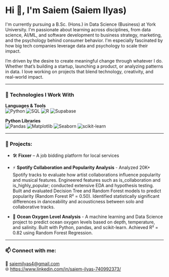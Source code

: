 # Hi 👋, I'm Saiem (Saiem Ilyas)

I'm currently pursuing a B.Sc. (Hons.) in Data Science (Business) at York University. I'm passionate about learning across disciplines, from data science, AI/ML, and software development to business strategy, marketing, and the psychology behind consumer behavior. I'm especially fascinated by how big tech companies leverage data and psychology to scale their impact.

I’m driven by the desire to create meaningful change through whatever I do. Whether that’s building a startup, launching a product, or analyzing patterns in data. I love working on projects that blend technology, creativity, and real-world impact.

---

### 🔧 Technologies I Work With

**Languages & Tools**  
![Python](https://img.shields.io/badge/Python-3776AB?style=flat&logo=python&logoColor=white)
![SQL](https://img.shields.io/badge/SQL-003B57?style=flat&logo=mysql&logoColor=white)
![R](https://img.shields.io/badge/R-276DC3?style=flat&logo=r&logoColor=white)
![Supabase](https://img.shields.io/badge/Supabase-3ECF8E?style=flat&logo=supabase&logoColor=black)

**Python Libraries**  
![Pandas](https://img.shields.io/badge/Pandas-150458?style=flat&logo=pandas&logoColor=white)
![Matplotlib](https://img.shields.io/badge/Matplotlib-11557C?style=flat)
![Seaborn](https://img.shields.io/badge/Seaborn-0090B8?style=flat)
![scikit-learn](https://img.shields.io/badge/scikit--learn-F7931E?style=flat)

---

### 🚀 Projects:
- 🛠 **Fixxer** – A job bidding platform for local services

- ⚡ **Spotify Collaboration and Popularity Analysis** - Analyzed 20K+ Spotify tracks to evaluate how artist collaborations influence popularity and musical features. Engineered features such as is_collaboration and is_highly_popular; conducted extensive EDA and hypothesis testing. Built and evaluated Decision Tree and Random Forest models to predict popularity (Random Forest R² = 0.50). Identified statistically significant differences in danceability and acousticness between solo and collaborative tracks.

- 🔭 **Ocean Oxygen Level Analysis** - A machine learning and Data Science project to predict ocean oxygen levels based on depth, temperature, and salinity. Built with Python, pandas, and scikit-learn. Achieved R² = 0.82 using Random Forest Regression.

---

### 📫 Connect with me:
📧 saiemilyas4@gmail.com  
🌐 https://www.linkedin.com/in/saiem-ilyas-740992373/
